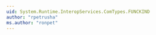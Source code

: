 ```yaml
---
uid: System.Runtime.InteropServices.ComTypes.FUNCKIND
author: "rpetrusha"
ms.author: "ronpet"
---
```

